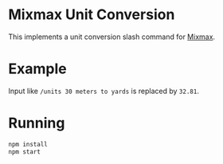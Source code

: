 # Mixmax Unit Conversion

This implements a unit conversion slash command for [Mixmax][mixmax].

# Example

Input like `/units 30 meters to yards` is replaced by `32.81`.

# Running

```bash
npm install
npm start
```

[mixmax]: http://mixmax.com/
